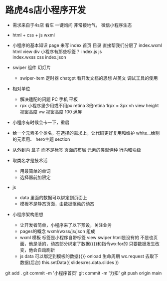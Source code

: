 # 路虎4s店小程序开发

- 需求来自于4s店
    看车 一键询问
    非常接地气， 微信小程序生态

- html + css + js
    wxml

- 小程序的基本知识
    page 来写
        index 首页 目录  直接帮我们分层了
            index.wxml      html    view   div   小程序有那些标签？ 
            index.js        js      
            index.wxss      css
            index.json     

- swiper 组件
    幻灯片
    + swiper-item
    定时器
    chatgpt
    看开发文档的思想    AI英文
    调试工具的使用

- 相对单位
    - 解决适配的问题
    PC 手机 平板
    - rpx 小程序里少用或不用px
        retina 3倍retina  1rpx = 3px
        vh view height视窗高度
        vw 视窗高度
        100 满屏 

- 小程序有时候会卡一下，重启
- 给一个元素多个类名，在选择的需求上，让代码更好复用和维护
    white...给别的元素用、
    hero主题
    section
- 从外到内
    盒子  而不是标签  页面的布局
    元素的类型俩种  行内和块级
- 取类名才是技术活
    - 用最简单的单词
    - 选择器前加限定

- js
    - data 里面的数据可以绑定到页面上
    - 模板不是静态页面，由数据驱动的动态

- 小程序架构思想
    - 让开发者简单，小程序来了以下预设，关注业务
    - pages的概念
        wxml/wxss/js/json 组成
    - wxml 模板
        标签是小程序自带标签 view swiper html是没有的
        不是也页面，他是活的，动态部分绑定了数据{{}}和指令wx:for的
        只要数据发生改变，他会自动刷新
    - js
        data 可以绑定到模板的数据{{}}
        onload 生命周期 wx.request 去取下数据(后台)
        this.setData({
            slides:res.data.slides
        })

git add .
git commit -m '小程序首页'
git commit -m '力扣'
git push origin main